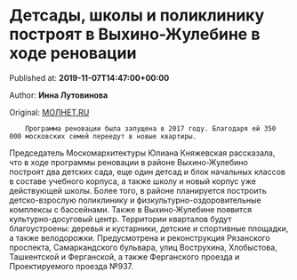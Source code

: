 
# Детсады, школы и поликлинику построят в Выхино-Жулебине в ходе реновации

Published at: **2019-11-07T14:47:00+00:00**

Author: **Инна Лутовинова**

Original: [МОЛНЕТ.RU](https://www.molnet.ru/mos/ru/estate/o_717782)


        Программа реновации была запущена в 2017 году. Благодаря ей 350 000 московских семей переедут в новые квартиры.
      
Председатель Москомархитектуры Юлиана Княжевская рассказала, что в ходе программы реновации в районе Выхино-Жулебино построят два детских сада, еще один детсад и блок начальных классов в составе учебного корпуса, а также школу и новый корпус уже действующей школы.
Более того, в районе планируется построить детско-взрослую поликлинику и физкультурно-оздоровительные комплексы с бассейнами. Также в Выхино-Жулебине появится культурно-досуговый центр.
Территории кварталов будут благоустроены: деревья и кустарники, детские и спортивные площадки, а также велодорожки.
Предусмотрена и реконструкция Рязанского проспекта, Самаркандского бульвара, улиц Вострухина, Хлобыстова, Ташкентской и Ферганской, а также Ферганского проезда и Проектируемого проезда №937.

